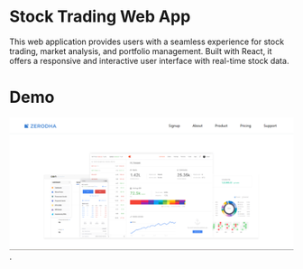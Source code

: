 # Stock Trading Web App

This web application provides users with a seamless experience for stock trading, market analysis, and portfolio management. Built with React, it offers a responsive and interactive user interface with real-time stock data.

# Demo
![image alt](https://github.com/manishkuchalia12/Stock/blob/95ca989c8045b2cee3af7aac6bc592cbd9adc93b/Screenshot%202025-02-25%20135646.png).


